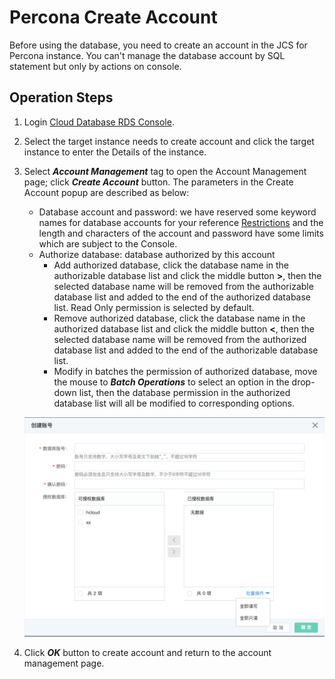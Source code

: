 # Percona Create Account
Before using the database, you need to create an account in the JCS for Percona instance. You can't manage the database account by SQL statement but only by actions on console.

## Operation Steps 
1. Login [Cloud Database RDS Console](https://rds-console.jdcloud.com/database).
2. Select the target instance needs to create account and click the target instance to enter the Details of the instance.
3. Select ***Account Management*** tag to open the Account Management page; click ***Create Account*** button. The parameters in the Create Account popup are described as below:
    * Database account and password: we have reserved some keyword names for database accounts for your reference [Restrictions](../../../Introduction/Restrictions/Percona-Restrictions.md) and the length and characters of the account and password have some limits which are subject to the Console.
    * Authorize database: database authorized by this account
        * Add authorized database, click the database name in the authorizable database list and click the middle button **>**, then the selected database name will be removed from the authorizable database list and added to the end of the authorized database list. Read Only permission is selected by default.
        * Remove authorized database, click the database name in the authorized database list and click the middle button **<**, then the selected database name will be removed from the authorized database list and added to the end of the authorizable database list.
        * Modify in batches the permission of authorized database, move the mouse to ***Batch Operations*** to select an option in the drop-down list, then the database permission in the authorized database list will all be modified to corresponding options.

    ![创建账号](../../../../../../image/RDS/MySQL-Create-Account.png)

4. Click ***OK*** button to create account and return to the account management page.
